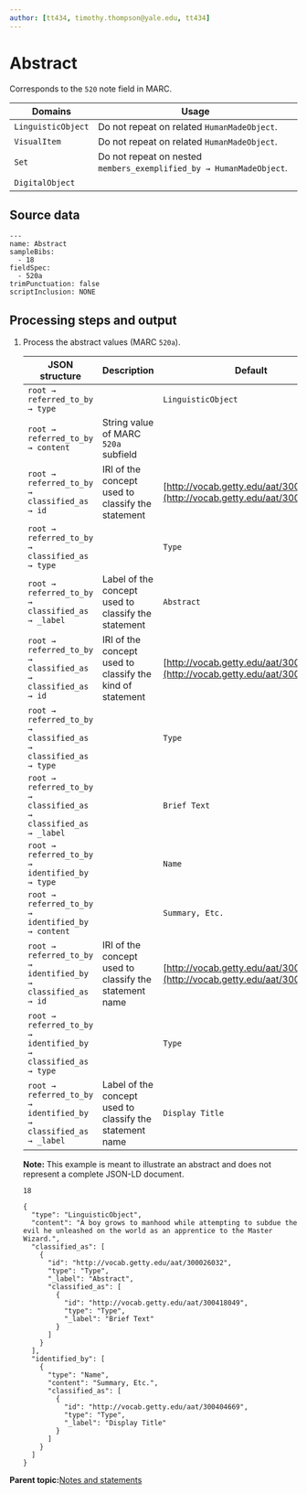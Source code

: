 ```yaml
---
author: [tt434, timothy.thompson@yale.edu, tt434]
---
```


# Abstract

Corresponds to the `520` note field in MARC.

|Domains|Usage|
|-------|-----|
|`LinguisticObject`|Do not repeat on related `HumanMadeObject`.|
|`VisualItem`|Do not repeat on related `HumanMadeObject`.|
|`Set`|Do not repeat on nested `members_exemplified_by → HumanMadeObject`.|
|`DigitalObject`| |

## Source data

```
---
name: Abstract
sampleBibs:
  - 18
fieldSpec:
  - 520a
trimPunctuation: false
scriptInclusion: NONE
```

## Processing steps and output

1.  Process the abstract values \(MARC `520a`\).

    |JSON structure|Description|Default|
    |--------------|-----------|-------|
    |`root → referred_to_by → type`| |`LinguisticObject`|
    |`root → referred_to_by → content`|String value of MARC `520a` subfield| |
    |`root → referred_to_by → classified_as → id`|IRI of the concept used to classify the statement|[http://vocab.getty.edu/aat/300026032](http://vocab.getty.edu/aat/300026032)|
    |`root → referred_to_by → classified_as → type`| |`Type`|
    |`root → referred_to_by → classified_as → _label`|Label of the concept used to classify the statement|`Abstract`|
    |`root → referred_to_by → classified_as → classified_as → id`|IRI of the concept used to classify the kind of statement|[http://vocab.getty.edu/aat/300418049](http://vocab.getty.edu/aat/300418049)|
    |`root → referred_to_by → classified_as → classified_as → type`| |`Type`|
    |`root → referred_to_by → classified_as → classified_as → _label`| |`Brief Text`|
    |`root → referred_to_by → identified_by → type`| |`Name`|
    |`root → referred_to_by → identified_by → content`| |`Summary, Etc.`|
    |`root → referred_to_by → identified_by → classified_as → id`|IRI of the concept used to classify the statement name|[http://vocab.getty.edu/aat/300404669](http://vocab.getty.edu/aat/300404669)|
    |`root → referred_to_by → identified_by → classified_as → type`| |`Type`|
    |`root → referred_to_by → identified_by → classified_as → _label`|Label of the concept used to classify the statement name|`Display Title`|

    **Note:** This example is meant to illustrate an abstract and does not represent a complete JSON-LD document.

    `18`

    ```
    {
      "type": "LinguisticObject",
      "content": "A boy grows to manhood while attempting to subdue the evil he unleashed on the world as an apprentice to the Master Wizard.",
      "classified_as": [
        {
          "id": "http://vocab.getty.edu/aat/300026032",
          "type": "Type",
          "_label": "Abstract",
          "classified_as": [
            {
              "id": "http://vocab.getty.edu/aat/300418049",
              "type": "Type",
              "_label": "Brief Text"
            }
          ]
        }
      ],
      "identified_by": [
        {
          "type": "Name",
          "content": "Summary, Etc.",
          "classified_as": [
            {
              "id": "http://vocab.getty.edu/aat/300404669",
              "type": "Type",
              "_label": "Display Title"
            }
          ]
        }
      ]
    }
    ```


**Parent topic:**[Notes and statements](../../concepts/notes_and_statements.md)

